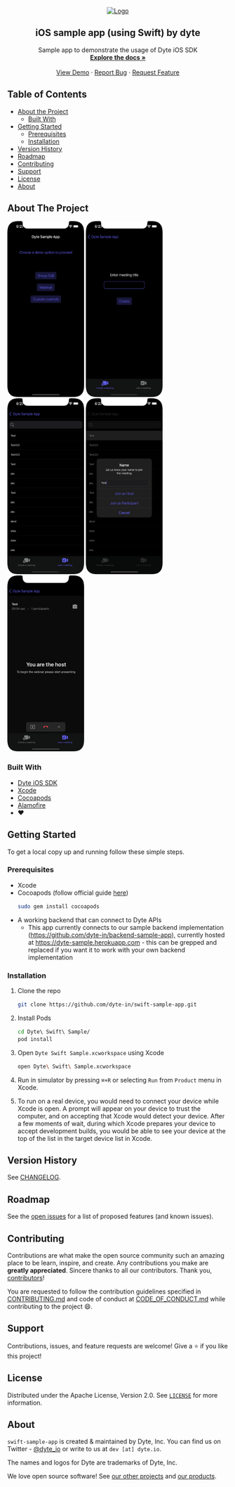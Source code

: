 <!-- PROJECT LOGO -->
<p align="center">
  <a href="https://dyte.io">
    <img src="https://dyte-uploads.s3.ap-south-1.amazonaws.com/dyte-logo-dark.svg" alt="Logo" width="80">
  </a>

  <h2 align="center">iOS sample app (using Swift) by dyte</h3>

  <p align="center">
    Sample app to demonstrate the usage of Dyte iOS SDK
    <br />
    <a href="https://docs.dyte.io"><strong>Explore the docs »</strong></a>
    <br />
    <br />
    <a href="https://app.dyte.io">View Demo</a>
    ·
    <a href="https://github.com/dyte-in/swift-sample-app/issues">Report Bug</a>
    ·
    <a href="https://github.com/dyte-in/swift-sample-app/issues">Request Feature</a>
  </p>
</p>

<!-- TABLE OF CONTENTS -->

## Table of Contents

- [About the Project](#about-the-project)
  - [Built With](#built-with)
- [Getting Started](#getting-started)
  - [Prerequisites](#prerequisites)
  - [Installation](#installation)
- [Version History](#version-history)
- [Roadmap](#roadmap)
- [Contributing](#contributing)
- [Support](#support)
- [License](#license)
- [About](#about)

<!-- ABOUT THE PROJECT -->

## About The Project

<img src="https://github.com/dyte-in/swift-sample-app/blob/main/screenshots/screenshot-1.png" width=175 height=400> <img src="https://github.com/dyte-in/swift-sample-app/blob/main/screenshots/screenshot-2.png" width=175 height=400> <img src="https://github.com/dyte-in/swift-sample-app/blob/main/screenshots/screenshot-3.png" width=175 height=400> <img src="https://github.com/dyte-in/swift-sample-app/blob/main/screenshots/screenshot-4.png" width=175 height=400> <img src="https://github.com/dyte-in/swift-sample-app/blob/main/screenshots/screenshot-5.png" width=175 height=400>

### Built With

- [Dyte iOS SDK](https://docs.dyte.io/ios/installation)
- [Xcode](https://developer.apple.com/xcode/)
- [Cocoapods](https://cocoapods.org)
- [Alamofire](https://alamofire.github.io/Alamofire/)
- :heart:

<!-- GETTING STARTED -->

## Getting Started

To get a local copy up and running follow these simple steps.

### Prerequisites

- Xcode
- Cocoapods (follow official guide [here](https://guides.cocoapods.org/using/getting-started.html))
  ```sh
  sudo gem install cocoapods
  ```
- A working backend that can connect to Dyte APIs
  - This app currently connects to our sample backend implementation (https://github.com/dyte-in/backend-sample-app), currently hosted at https://dyte-sample.herokuapp.com - this can be grepped and replaced if you want it to work with your own backend implementation

### Installation

1. Clone the repo

   ```sh
   git clone https://github.com/dyte-in/swift-sample-app.git
   ```

2. Install Pods

   ```sh
   cd Dyte\ Swift\ Sample/
   pod install
   ```

3. Open `Dyte Swift Sample.xcworkspace` using Xcode

   ```sh
   open Dyte\ Swift\ Sample.xcworkspace
   ```

4. Run in simulator by pressing `⌘+R` or selecting `Run` from `Product` menu in Xcode.

5. To run on a real device, you would need to connect your device while Xcode is open. A prompt will appear on your device to trust the computer, and on accepting that Xcode would detect your device. After a few moments of wait, during which Xcode prepares your device to accept development builds, you would be able to see your device at the top of the list in the target device list in Xcode.

<!-- CHANGELOG -->

## Version History

See [CHANGELOG](./CHANGELOG.md).

<!-- ROADMAP -->

## Roadmap

See the [open issues](https://github.com/dyte-in/swift-sample-app/issues) for a list of proposed features (and known issues).

<!-- CONTRIBUTING -->

## Contributing

Contributions are what make the open source community such an amazing place to be learn, inspire, and create. Any contributions you make are **greatly appreciated**. Sincere thanks to all our contributors. Thank you, [contributors](https://github.com/dyte-in/swift-sample-app/graphs/contributors)!

You are requested to follow the contribution guidelines specified in [CONTRIBUTING.md](./CONTRIBUTING.md) and code of conduct at [CODE_OF_CONDUCT.md](./CODE_OF_CONDUCT.md) while contributing to the project :smile:.

## Support

Contributions, issues, and feature requests are welcome!
Give a ⭐️ if you like this project!

<!-- LICENSE -->

## License

Distributed under the Apache License, Version 2.0. See [`LICENSE`](./LICENSE) for more information.

<!-- MARKDOWN LINKS & IMAGES -->
<!-- https://www.markdownguide.org/basic-syntax/#reference-style-links -->

## About

`swift-sample-app` is created & maintained by Dyte, Inc. You can find us on Twitter - [@dyte_io](twitter.com/dyte_io) or write to us at `dev [at] dyte.io`.

The names and logos for Dyte are trademarks of Dyte, Inc.

We love open source software! See [our other projects](https://github.com/dyte-in) and [our products](https://dyte.io).
